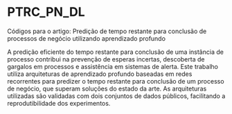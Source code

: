 # PTRC_PN_DL
Códigos para o artigo: Predição de tempo restante para conclusão de processos de negócio utilizando aprendizado profundo

A predição eficiente do tempo restante para conclusão de uma instância de processo contribui na prevenção de esperas incertas, descoberta de gargalos em processos e assistência em sistemas de alerta. Este trabalho utiliza arquiteturas de aprendizado profundo baseadas em redes recorrentes para predizer o tempo restante para conclusão de um processo de negócio, que superam soluções do estado da arte. As arquiteturas utilizadas são validadas com dois conjuntos de dados públicos, facilitando a reprodutibilidade dos experimentos.
